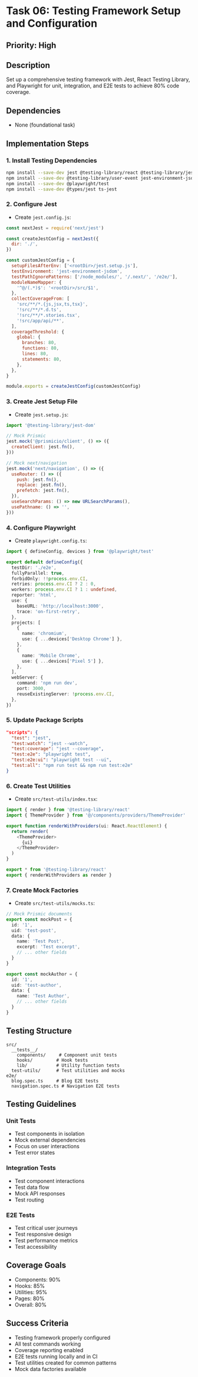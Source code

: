 # Task 06: Testing Framework Setup and Configuration

## Priority: High

## Description
Set up a comprehensive testing framework with Jest, React Testing Library, and Playwright for unit, integration, and E2E tests to achieve 80% code coverage.

## Dependencies
- None (foundational task)

## Implementation Steps

### 1. **Install Testing Dependencies**
   ```bash
   npm install --save-dev jest @testing-library/react @testing-library/jest-dom
   npm install --save-dev @testing-library/user-event jest-environment-jsdom
   npm install --save-dev @playwright/test
   npm install --save-dev @types/jest ts-jest
   ```

### 2. **Configure Jest**
   - Create `jest.config.js`:
   ```javascript
   const nextJest = require('next/jest')
   
   const createJestConfig = nextJest({
     dir: './',
   })
   
   const customJestConfig = {
     setupFilesAfterEnv: ['<rootDir>/jest.setup.js'],
     testEnvironment: 'jest-environment-jsdom',
     testPathIgnorePatterns: ['/node_modules/', '/.next/', '/e2e/'],
     moduleNameMapper: {
       '^@/(.*)$': '<rootDir>/src/$1',
     },
     collectCoverageFrom: [
       'src/**/*.{js,jsx,ts,tsx}',
       '!src/**/*.d.ts',
       '!src/**/*.stories.tsx',
       '!src/app/api/**',
     ],
     coverageThreshold: {
       global: {
         branches: 80,
         functions: 80,
         lines: 80,
         statements: 80,
       },
     },
   }
   
   module.exports = createJestConfig(customJestConfig)
   ```

### 3. **Create Jest Setup File**
   - Create `jest.setup.js`:
   ```javascript
   import '@testing-library/jest-dom'
   
   // Mock Prismic
   jest.mock('@prismicio/client', () => ({
     createClient: jest.fn(),
   }))
   
   // Mock next/navigation
   jest.mock('next/navigation', () => ({
     useRouter: () => ({
       push: jest.fn(),
       replace: jest.fn(),
       prefetch: jest.fn(),
     }),
     useSearchParams: () => new URLSearchParams(),
     usePathname: () => '',
   }))
   ```

### 4. **Configure Playwright**
   - Create `playwright.config.ts`:
   ```typescript
   import { defineConfig, devices } from '@playwright/test'
   
   export default defineConfig({
     testDir: './e2e',
     fullyParallel: true,
     forbidOnly: !!process.env.CI,
     retries: process.env.CI ? 2 : 0,
     workers: process.env.CI ? 1 : undefined,
     reporter: 'html',
     use: {
       baseURL: 'http://localhost:3000',
       trace: 'on-first-retry',
     },
     projects: [
       {
         name: 'chromium',
         use: { ...devices['Desktop Chrome'] },
       },
       {
         name: 'Mobile Chrome',
         use: { ...devices['Pixel 5'] },
       },
     ],
     webServer: {
       command: 'npm run dev',
       port: 3000,
       reuseExistingServer: !process.env.CI,
     },
   })
   ```

### 5. **Update Package Scripts**
   ```json
   "scripts": {
     "test": "jest",
     "test:watch": "jest --watch",
     "test:coverage": "jest --coverage",
     "test:e2e": "playwright test",
     "test:e2e:ui": "playwright test --ui",
     "test:all": "npm run test && npm run test:e2e"
   }
   ```

### 6. **Create Test Utilities**
   - Create `src/test-utils/index.tsx`:
   ```typescript
   import { render } from '@testing-library/react'
   import { ThemeProvider } from '@/components/providers/ThemeProvider'
   
   export function renderWithProviders(ui: React.ReactElement) {
     return render(
       <ThemeProvider>
         {ui}
       </ThemeProvider>
     )
   }
   
   export * from '@testing-library/react'
   export { renderWithProviders as render }
   ```

### 7. **Create Mock Factories**
   - Create `src/test-utils/mocks.ts`:
   ```typescript
   // Mock Prismic documents
   export const mockPost = {
     id: '1',
     uid: 'test-post',
     data: {
       name: 'Test Post',
       excerpt: 'Test excerpt',
       // ... other fields
     }
   }
   
   export const mockAuthor = {
     id: '1',
     uid: 'test-author',
     data: {
       name: 'Test Author',
       // ... other fields
     }
   }
   ```

## Testing Structure
```
src/
  __tests__/
    components/     # Component unit tests
    hooks/         # Hook tests
    lib/           # Utility function tests
  test-utils/      # Test utilities and mocks
e2e/
  blog.spec.ts     # Blog E2E tests
  navigation.spec.ts # Navigation E2E tests
```

## Testing Guidelines

### Unit Tests
- Test components in isolation
- Mock external dependencies
- Focus on user interactions
- Test error states

### Integration Tests
- Test component interactions
- Test data flow
- Mock API responses
- Test routing

### E2E Tests
- Test critical user journeys
- Test responsive design
- Test performance metrics
- Test accessibility

## Coverage Goals
- Components: 90%
- Hooks: 85%
- Utilities: 95%
- Pages: 80%
- Overall: 80%

## Success Criteria
- Testing framework properly configured
- All test commands working
- Coverage reporting enabled
- E2E tests running locally and in CI
- Test utilities created for common patterns
- Mock data factories available